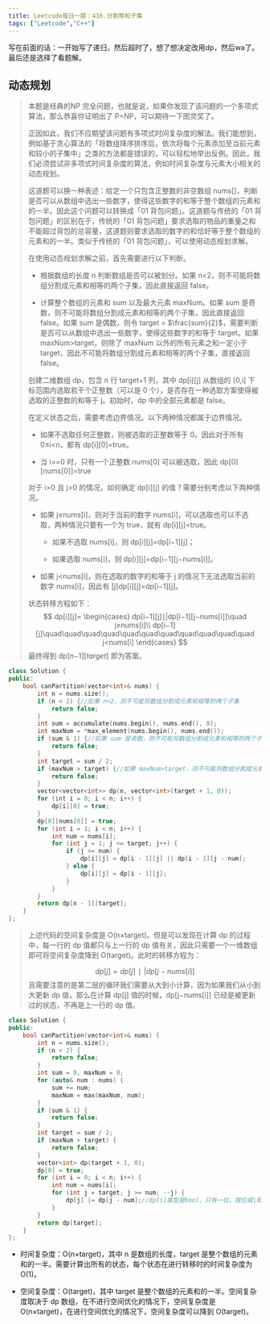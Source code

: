 ```yaml
---
title: Leetcode每日一题：416.分割等和子集
tags: ["Leetcode","C++"]
---
```


写在前面的话：一开始写了递归，然后超时了，想了想决定改用dp，然后wa了。最后还是选择了看题解。

## 动态规划

> 本题是经典的NP 完全问题，也就是说，如果你发现了该问题的一个多项式算法，那么恭喜你证明出了 P=NP，可以期待一下图灵奖了。
>
> 正因如此，我们不应期望该问题有多项式时间复杂度的解法。我们能想到，例如基于贪心算法的「将数组降序排序后，依次将每个元素添加至当前元素和较小的子集中」之类的方法都是错误的，可以轻松地举出反例。因此，我们必须尝试非多项式时间复杂度的算法，例如时间复杂度与元素大小相关的动态规划。
>
> 这道题可以换一种表述：给定一个只包含正整数的非空数组 nums[]，判断是否可以从数组中选出一些数字，使得这些数字的和等于整个数组的元素和的一半。因此这个问题可以转换成「01 背包问题」。这道题与传统的「01 背包问题」的区别在于，传统的「01 背包问题」要求选取的物品的重量之和不能超过背包的总容量，这道题则要求选取的数字的和恰好等于整个数组的元素和的一半。类似于传统的「01 背包问题」，可以使用动态规划求解。
>
> 在使用动态规划求解之前，首先需要进行以下判断。
>
> * 根据数组的长度 n 判断数组是否可以被划分。如果 n<2，则不可能将数组分割成元素和相等的两个子集，因此直接返回 false。
>
> * 计算整个数组的元素和 sum 以及最大元素 maxNum。如果 sum 是奇数，则不可能将数组分割成元素和相等的两个子集，因此直接返回 false。如果 sum 是偶数，则令 target = $\frac{sum}{2}$，需要判断是否可以从数组中选出一些数字，使得这些数字的和等于 target。如果 maxNum>target，则除了 maxNum 以外的所有元素之和一定小于 target，因此不可能将数组分割成元素和相等的两个子集，直接返回 false。
>
> 创建二维数组 dp，包含 n 行 target+1 列，其中 dp[i]\[j] 从数组的 [0,i] 下标范围内选取若干个正整数（可以是 0 个），是否存在一种选取方案使得被选取的正整数的和等于 j。初始时，dp 中的全部元素都是 false。
>
> 在定义状态之后，需要考虑边界情况。以下两种情况都属于边界情况。
>
> * 如果不选取任何正整数，则被选取的正整数等于 0。因此对于所有 0≤i<n，都有 dp[i]\[0]=true。
>
> * 当 i==0 时，只有一个正整数 nums[0] 可以被选取，因此 dp[0]\[nums[0]]=true
>
> 对于 i>0 且 j>0 的情况，如何确定 dp[i]\[j] 的值？需要分别考虑以下两种情况。
>
> * 如果 j≥nums[i]，则对于当前的数字 nums[i]，可以选取也可以不选取，两种情况只要有一个为 true，就有 dp[i]\[j]=true。
>
>   * 如果不选取 nums[i]，则 dp[i]\[j]=dp[i−1]\[j]；
>
>   * 如果选取 nums[i]，则 dp[i]\[j]=dp[i−1]\[j−nums[i]]。
>
> * 如果 j<nums[i]，则在选取的数字的和等于 j 的情况下无法选取当前的数字 nums[i]，因此有 [j]dp[i]\[j]=dp[i−1]\[j]。
>
> 状态转移方程如下：
> $$
> dp[i][j]=
> \begin{cases}
> dp[i−1][j]∣|dp[i−1][j−nums[i]]\quad j≥nums[i]\\
> dp[i−1][j]\quad\quad\quad\quad\quad\quad\quad\quad\quad\quad\quad j<nums[i]
> \end{cases}
> $$
> 最终得到 dp[n−1]\[*target*] 即为答案。

~~~c++
class Solution {
public:
    bool canPartition(vector<int>& nums) {
        int n = nums.size();
        if (n < 2) {//如果 n<2，则不可能将数组分割成元素和相等的两个子集
            return false;
        }
        int sum = accumulate(nums.begin(), nums.end(), 0);
        int maxNum = *max_element(nums.begin(), nums.end());
        if (sum & 1) {//如果 sum 是奇数，则不可能将数组分割成元素和相等的两个子集
            return false;
        }
        int target = sum / 2;
        if (maxNum > target) {//如果 maxNum>target，则不可能将数组分割成元素和相等的两个子集
            return false;
        }
        vector<vector<int>> dp(n, vector<int>(target + 1, 0));
        for (int i = 0; i < n; i++) {
            dp[i][0] = true;
        }
        dp[0][nums[0]] = true;
        for (int i = 1; i < n; i++) {
            int num = nums[i];
            for (int j = 1; j <= target; j++) {
                if (j >= num) {
                    dp[i][j] = dp[i - 1][j] || dp[i - 1][j - num];
                } else {
                    dp[i][j] = dp[i - 1][j];
                }
            }
        }
        return dp[n - 1][target];
    }
};
~~~

> 上述代码的空间复杂度是 O(n×target)。但是可以发现在计算 dp 的过程中，每一行的 dp 值都只与上一行的 dp 值有关，因此只需要一个一维数组即可将空间复杂度降到 O(target)。此时的转移方程为：
>
> $$
> dp[j]=dp[j] ∣| dp[j−nums[i]]
> $$
> 且需要注意的是第二层的循环我们需要从大到小计算，因为如果我们从小到大更新 dp 值，那么在计算 dp[j] 值的时候，dp[j−nums[i]] 已经是被更新过的状态，不再是上一行的 dp 值。

~~~C++
class Solution {
public:
    bool canPartition(vector<int>& nums) {
        int n = nums.size();
        if (n < 2) {
            return false;
        }
        int sum = 0, maxNum = 0;
        for (auto& num : nums) {
            sum += num;
            maxNum = max(maxNum, num);
        }
        if (sum & 1) {
            return false;
        }
        int target = sum / 2;
        if (maxNum > target) {
            return false;
        }
        vector<int> dp(target + 1, 0);
        dp[0] = true;
        for (int i = 0; i < n; i++) {
            int num = nums[i];
            for (int j = target; j >= num; --j) {
                dp[j] |= dp[j - num];//dp[i]类型是bool，只有一位，按位或|和逻辑或||是一样的
            }
        }
        return dp[target];
    }
};
~~~

* 时间复杂度：O(n×target)，其中 n 是数组的长度，target 是整个数组的元素和的一半。需要计算出所有的状态，每个状态在进行转移时的时间复杂度为 O(1)。

* 空间复杂度：O(target)，其中 target 是整个数组的元素和的一半。空间复杂度取决于 dp 数组，在不进行空间优化的情况下，空间复杂度是 O(n×target)，在进行空间优化的情况下，空间复杂度可以降到 O(target)。